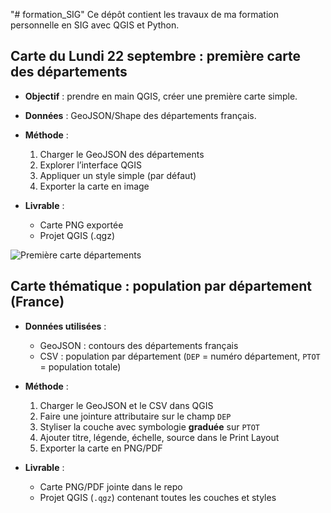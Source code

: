 "# formation_SIG" 
Ce dépôt contient les travaux de ma formation personnelle en SIG avec QGIS et Python.

## Carte du Lundi 22 septembre : première carte des départements

- **Objectif** : prendre en main QGIS, créer une première carte simple.
- **Données** : GeoJSON/Shape des départements français.
- **Méthode** :
  1. Charger le GeoJSON des départements
  2. Explorer l’interface QGIS
  3. Appliquer un style simple (par défaut)
  4. Exporter la carte en image

- **Livrable** :
  - Carte PNG exportée
  - Projet QGIS (.qgz)

![Première carte départements](premiere_carte.png)

## Carte thématique : population par département (France)

- **Données utilisées** :
  - GeoJSON : contours des départements français
  - CSV : population par département (`DEP` = numéro département, `PTOT` = population totale)

- **Méthode** :
  1. Charger le GeoJSON et le CSV dans QGIS
  2. Faire une jointure attributaire sur le champ `DEP`
  3. Styliser la couche avec symbologie **graduée** sur `PTOT`
  4. Ajouter titre, légende, échelle, source dans le Print Layout
  5. Exporter la carte en PNG/PDF

- **Livrable** :
  - Carte PNG/PDF jointe dans le repo
  - Projet QGIS (`.qgz`) contenant toutes les couches et styles
